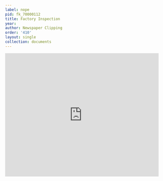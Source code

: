 ```yaml
---
label: nope
pid: fk_70000112
title: Factory Inspection
year:
author: Newspaper Clipping
order: '410'
layout: single
collection: documents
---
```

<iframe src="https://northwestern.app.box.com/embed/s/341a3xygl9hvw7gqftr2ns1ppw5qi48v?sortColumn=date&view=list" width="500" height="400" frameborder="0" allowfullscreen webkitallowfullscreen msallowfullscreen></iframe>

